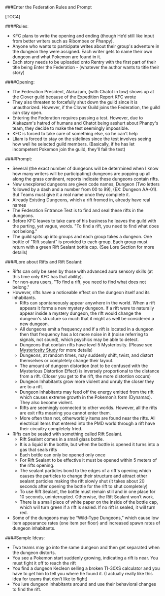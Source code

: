 ###Enter the Federation Rules and Prompt

[TOC4]

####Rules:
* KFC plans to write the opening and ending (though He’d still like input from better writers such as Ribombee or Phanpy).
* Anyone who wants to participate writes about their group's adventure in the dungeon they were assigned. Each writer gets to name their own dungeon and what Pokemon are found in it.
* Each story needs to be uploaded onto Rentry with the first part of their title being Enter the Federation - (whatever the author wants to title their story)

####Opening:
* The Federation President, Alakazam, (with Chatot in tow) shows up at the Clover guild because of the Expedition Report KFC wrote
* They also threaten to forcefully shut down the guild since it is unauthorized. However, if the Clover Guild joins the Federation, the guild can stay open.
* Entering the Federation requires passing a test. However, due to Alakazam's hatred of humans and Chatot being asshurt about Phanpy's team, they decide to make the test seemingly impossible.
* KFC is forced to take care of something else, so he can't help
* Lliam is forced to stay on the sidelines since the test involves seeing how well he selected guild members. (Basically, if he has let incompetent Pokemon join the guild, they'll fail the test)

####Prompt:
* Several (the exact number of dungeons will be determined when I know how many writers will be participating) dungeons are popping up all along the grass continent, reports indicate these dungeons contain rifts.
* New unexplored dungeons are given code names, Dungeon (Two letters followed by a dash and a number from 00 to 99), (EX: Dungeon AA-01). But Teams must give it a real name once they complete it. 
* Already Existing Dungeons, which a rift fromed in, already have real names
* The Federation Entrance Test is to find and seal these rifts in the dungeons.
* Before KFC leaves to take care of his business he leaves the guild with the parting, yet vague, words. "To find a rift, you need to find what does not belong." 
* The guild spits up into groups and each group takes a dungeon. One bottle of "Rift sealant" is provided to each group. Each group must return with a green Rift Sealant bottle cap. (See Lore Section for more details)

####Lore about Rifts and Rift Sealant:
* Rifts can only be seen by those with advanced aura sensory skills (at this time only KFC has that ability).
* For non-aura users, "To find a rift, you need to find what does not belong." 
* However, rifts have a noticeable effect on the dungeon itself and its inhabitants.
	* Rifts can spontaneously appear anywhere in the world. When a rift appears it forms a new mystery dungeon. If a rift were to naturally appear inside a mystery dungeon, the rift would change the dungeon's structure so much that it might as well be considered a new dungeon.
	* All dungeons emit a frequency and if a rift is located in a dungeon then that frequency has a lot more noise in it (noise referring to signals, not sound), which psychics may be able to detect.
	* Dungeons that contain rifts have level 5 Mysteriosity. (Please see [Mysteriosity Study](https://rentry.org/Mysteriosity) for more details)
	* Dungeons, at random times, may suddenly shift, twist, and distort themselves or completely change their layout. 
	* The amount of dungeon distortion (not to be confused with the Mysterious Distortion Effect) is inversely proportional to the distance from a rift. (Closer you get to the rift, the more distortion occurs)
	* Dungeon Inhabitants grow more violent and unruly the closer they are to a rift.
	* Dungeon inhabitants may feed off the energy emitted from the rift which causes extreme growth in the Pokemon’s form (Dynamax). They also become violent.
	* Rifts are seemingly connected to other worlds. However, all the rifts are exit rifts meaning you cannot enter them. 
	* More often than not, otherworldly items are found near the rifts. All electrical items that entered into the PMD world through a rift have their circuitry completely fried.
* Rifts can be sealed with something called Rift Sealant.
	* Rift Sealant comes in a small glass bottle. 
	* It is a liquid in the bottle, but when the bottle is opened it turns into a gas that seals rifts
	* Each bottle can only be opened only once
	* For Rift Sealant to be effective it must be opened within 5 meters of the rifts opening.
	* The sealant particles bond to the edges of a rift's opening which causes the particles to change their structure and attract other sealant particles making the rift slowly shut (it takes about 20 seconds after opening the bottle for the rift to shut completely)
	* To use Rift Sealant, the bottle must remain still and in one place for 10 seconds, uninterrupted. Otherwise, the Rift Sealant won’t work.
	* There is a small piece of white paper on the inside of the bottle cap, which will turn green if a rift is sealed. If no rift is sealed, it will turn red.
* Some of the dungeons may be “Wild-Type Dungeons,” which cause low item appearance rates (one item per floor) and increased spawn rates of dungeon inhabitants.

####Sample Ideas:
* Two teams may go into the same dungeon and then get separated when the dungeon distorts.
* You see a Pokemon start suddenly growing, indicating a rift is near. You must fight it off to reach the rift
* You find a dungeon Kecleon selling a broken TI-30XS calculator and you have to get him to tell you where he found it. (I actually really like this idea for teams that don’t like to fight)
* You lure dungeon inhabitants around and use their behavioral changes to find the rift.
